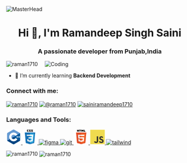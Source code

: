 ![MasterHead](https://codinginfinite.com/wp-content/uploads/2018/12/0KXuX_V54FKpK-wsX.gif)
<h1 align="center">Hi 👋, I'm Ramandeep Singh Saini</h1>
<h3 align="center">A passionate developer from Punjab,India</h3>
<img align="right" alt="Coding" width="400" src="https://i.pinimg.com/originals/54/e3/7d/54e37d8074ebcde1d96c77d7b2a7f310.gif">


<p align="left"> <img src="https://komarev.com/ghpvc/?username=raman1710&label=Profile%20views&color=0e75b6&style=flat" alt="raman1710" /> </p>

- 🌱 I’m currently learning **Backend Development**

<h3 align="left">Connect with me:</h3>
<p align="left">
<a href="https://linkedin.com/in/raman1710" target="blank"><img align="center" src="https://raw.githubusercontent.com/rahuldkjain/github-profile-readme-generator/master/src/images/icons/Social/linked-in-alt.svg" alt="raman1710" height="30" width="40" /></a>
<a href="https://hashnode.com/@raman1710" target="blank"><img align="center" src="https://raw.githubusercontent.com/rahuldkjain/github-profile-readme-generator/master/src/images/icons/Social/hashnode.svg" alt="@raman1710" height="30" width="40" /></a>
<a href="https://auth.geeksforgeeks.org/user/sainiramandeep1710" target="blank"><img align="center" src="https://raw.githubusercontent.com/rahuldkjain/github-profile-readme-generator/master/src/images/icons/Social/geeks-for-geeks.svg" alt="sainiramandeep1710" height="30" width="40" /></a>
</p>

<h3 align="left">Languages and Tools:</h3>
<p align="left"> <a href="https://www.w3schools.com/cpp/" target="_blank" rel="noreferrer"> <img src="https://raw.githubusercontent.com/devicons/devicon/master/icons/cplusplus/cplusplus-original.svg" alt="cplusplus" width="40" height="40"/> </a> <a href="https://www.w3schools.com/css/" target="_blank" rel="noreferrer"> <img src="https://raw.githubusercontent.com/devicons/devicon/master/icons/css3/css3-original-wordmark.svg" alt="css3" width="40" height="40"/> </a> <a href="https://www.figma.com/" target="_blank" rel="noreferrer"> <img src="https://www.vectorlogo.zone/logos/figma/figma-icon.svg" alt="figma" width="40" height="40"/> </a> <a href="https://git-scm.com/" target="_blank" rel="noreferrer"> <img src="https://www.vectorlogo.zone/logos/git-scm/git-scm-icon.svg" alt="git" width="40" height="40"/> </a> <a href="https://www.w3.org/html/" target="_blank" rel="noreferrer"> <img src="https://raw.githubusercontent.com/devicons/devicon/master/icons/html5/html5-original-wordmark.svg" alt="html5" width="40" height="40"/> </a> <a href="https://developer.mozilla.org/en-US/docs/Web/JavaScript" target="_blank" rel="noreferrer"> <img src="https://raw.githubusercontent.com/devicons/devicon/master/icons/javascript/javascript-original.svg" alt="javascript" width="40" height="40"/> </a> <a href="https://tailwindcss.com/" target="_blank" rel="noreferrer"> <img src="https://www.vectorlogo.zone/logos/tailwindcss/tailwindcss-icon.svg" alt="tailwind" width="40" height="40"/> </a> </p> 

<p><img align="left" src="https://github-readme-stats.vercel.app/api/top-langs?username=raman1710&show_icons=true&locale=en&layout=compact" alt="raman1710" /></p>

<p>&nbsp;<img align="center" src="https://github-readme-stats.vercel.app/api?username=raman1710&show_icons=true&locale=en" alt="raman1710" /></p>

